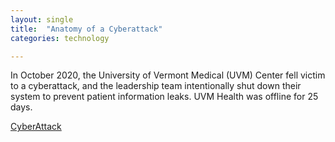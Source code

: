 ```yaml
---
layout: single
title:  "Anatomy of a Cyberattack"
categories: technology

---
```

In October 2020, the University of Vermont Medical (UVM) Center fell victim to a cyberattack, and the leadership team intentionally shut down their system to prevent patient information leaks.
UVM Health was offline for 25 days. 

[CyberAttack](https://podcasts.apple.com/us/podcast/inside-the-lab/id1527274970?i=1000560302311)